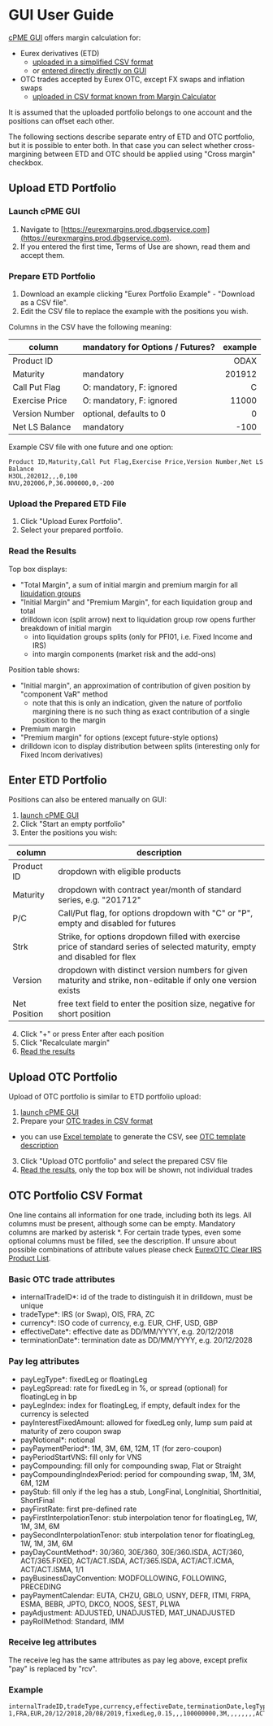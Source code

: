 # GUI User Guide

[cPME GUI](https://eurexmargins.prod.dbgservice.com/estimator) offers margin calculation for:

- Eurex derivatives (ETD)
    - [uploaded in a simplified CSV format](#upload-etd-portfolio)
    - or [entered directly directly on GUI](#enter-etd-portfolio)
- OTC trades accepted by Eurex OTC, except FX swaps and inflation swaps
    - [uploaded in CSV format known from Margin Calculator](#upload-otc-portfolio)

It is assumed that the uploaded portfolio belongs to one account and the positions can offset each other.

The following sections describe separate entry of ETD and OTC portfolio, but it is possible to enter both. In that case you can select whether cross-margining between ETD and OTC should be applied using "Cross margin" checkbox.

## Upload ETD Portfolio

### Launch cPME GUI

1. Navigate to [https://eurexmargins.prod.dbgservice.com](https://eurexmargins.prod.dbgservice.com).
1. If you entered the first time, Terms of Use are shown, read them and accept them.

### Prepare ETD Portfolio

1. Download an example clicking "Eurex Portfolio Example" - "Download as a CSV file".
1. Edit the CSV file to replace the example with the positions you wish.

Columns in the CSV have the following meaning:

column | mandatory for Options / Futures? | example
--- | --- | ---: 
Product ID | | ODAX
Maturity | mandatory | 201912
Call Put Flag | O: mandatory, F: ignored | C
Exercise Price | O: mandatory, F: ignored | 11000
Version Number | optional, defaults to 0 | 0
Net LS Balance | mandatory | -100

Example CSV file with one future and one option:

```csv
Product ID,Maturity,Call Put Flag,Exercise Price,Version Number,Net LS Balance
H3OL,202012,,,0,100
NVU,202006,P,36.000000,0,-200
```

### Upload the Prepared ETD File

1. Click "Upload Eurex Portfolio".
1. Select your prepared portfolio.

### Read the Results

Top box displays:

- "Total Margin", a sum of initial margin and premium margin for all [liquidation groups](https://deutsche-boerse-risk.github.io/CloudPrismaMarginEstimator/#what-liquidation-groups-are-there-and-what-is-liquidation-group-split)
- "Initial Margin" and "Premium Margin", for each liquidation group and total
- drilldown icon (split arrow) next to liquidation group row opens further breakdown of initial margin
  - into liquidation groups splits (only for PFI01, i.e. Fixed Income and IRS)
  - into margin components (market risk and the add-ons)

Position table shows:

- "Initial margin", an approximation of contribution of given position by "component VaR" method
  - note that this is only an indication, given the nature of portfolio margining there is no such thing as exact contribution of a single position to the margin
- Premium margin
- "Premium margin" for options (except future-style options)
- drilldown icon to display distribution between splits (interesting only for Fixed Incom derivatives)

## Enter ETD Portfolio

Positions can also be entered manually on GUI:

1. [launch cPME GUI](#launch-cpme-gui)
2. Click "Start an empty portfolio"
3. Enter the positions you wish:

column | description
--- | ---
Product ID | dropdown with eligible products
Maturity | dropdown with contract year/month of standard series, e.g. "201712"
P/C | Call/Put flag, for options dropdown with "C" or "P", empty and disabled for futures
Strk | Strike, for options dropdown filled with exercise price of standard series of selected maturity, empty and disabled for flex
Version | dropdown with distinct version numbers for given maturity and strike, non-editable if only one version exists
Net Position | free text field to enter the position size, negative for short position

4. Click "+" or press Enter after each position
5. Click "Recalculate margin"
6. [Read the results](#read-the-results)

## Upload OTC Portfolio

Upload of OTC portfolio is similar to ETD portfolio upload:

1. [launch cPME GUI](#launch-cpme-gui)
2. Prepare your [OTC trades in CSV format](#otc-portfolio-csv-format)
  - you can use [Excel template](https://github.com/Deutsche-Boerse-Risk/CloudPrismaMarginEstimator/blob/master/templates/otc/OTC_trade_template.xlsm?raw=true) to generate the CSV, see [OTC template description](https://github.com/Deutsche-Boerse-Risk/CloudPrismaMarginEstimator/blob/master/templates/otc/OTC_template_description.xls?raw=true)
3. Click "Upload OTC portfolio" and select the prepared CSV file
4. [Read the results](#read-the-results), only the top box will be shown, not individual trades

## OTC Portfolio CSV Format

One line contains all information for one trade, including both its legs.
All columns must be present, although some can be empty.
Mandatory columns are marked by asterisk *.
For certain trade types, even some optional columns must be filled, see the description.
If unsure about possible combinations of attribute values please check
  [EurexOTC Clear IRS Product List](https://www.eurexclearing.com/resource/blob/227404/ff4638f2a3bfedbf511868ef54c6a153/data/ec15075e_Attach.pdf).

### Basic OTC trade attributes

- internalTradeID*: id of the trade to distinguish it in drilldown, must be unique
- tradeType*: IRS (or Swap), OIS, FRA, ZC
- currency*: ISO code of currency, e.g. EUR, CHF, USD, GBP
- effectiveDate*: effective date as DD/MM/YYYY, e.g. 20/12/2018
- terminationDate*: termination date as DD/MM/YYYY, e.g. 20/12/2028

### Pay leg attributes

- payLegType*: fixedLeg or floatingLeg
- payLegSpread: rate for fixedLeg in %, or spread (optional) for floatingLeg in bp
- payLegIndex: index for floatingLeg, if empty, default index for the currency is selected
- payInterestFixedAmount: allowed for fixedLeg only, lump sum paid at maturity of zero coupon swap
- payNotional*: notional
- payPaymentPeriod*: 1M, 3M, 6M, 12M, 1T (for zero-coupon)
- payPeriodStartVNS: fill only for VNS
- payCompounding: fill only for compounding swap, Flat or Straight
- payCompoundingIndexPeriod: period for compounding swap, 1M, 3M, 6M, 12M
- payStub: fill only if the leg has a stub, LongFinal, LongInitial, ShortInitial, ShortFinal
- payFirstRate: first pre-defined rate
- payFirstInterpolationTenor: stub interpolation tenor for floatingLeg, 1W, 1M, 3M, 6M
- paySecondInterpolationTenor: stub interpolation tenor for floatingLeg, 1W, 1M, 3M, 6M
- payDayCountMethod*: 30/360, 30E/360, 30E/360.ISDA, ACT/360, ACT/365.FIXED, ACT/ACT.ISDA, ACT/365.ISDA, ACT/ACT.ICMA, ACT/ACT.ISMA, 1/1
- payBusinessDayConvention: MODFOLLOWING, FOLLOWING, PRECEDING
- payPaymentCalendar: EUTA, CHZU, GBLO, USNY, DEFR, ITMI, FRPA, ESMA, BEBR, JPTO, DKCO, NOOS, SEST, PLWA
- payAdjustment: ADJUSTED, UNADJUSTED, MAT_UNADJUSTED
- payRollMethod: Standard, IMM

### Receive leg attributes

The receive leg has the same attributes as pay leg above, except prefix "pay" is replaced by "rcv".

### Example

```csv
internalTradeID,tradeType,currency,effectiveDate,terminationDate,legType,legSpread,legIndex,interestFixedAmount,notional,paymentPeriod,periodStartVNS,compounding,compoundingIndexPeriod,stub,firstRate,firstInterpolationTenor,secondInterpolationTenor,dayCountMethod,businessDayConvention,paymentCalendar,adjustment,rollMethod,legType,legSpread,legIndex,interestFixedAmount,notional,paymentPeriod,periodStartVNS,compounding,compoundingIndexPeriod,stub,firstRate,firstInterpolationTenor,secondInterpolationTenor,dayCountMethod,businessDayConvention,paymentCalendar,adjustment,rollMethod
1,FRA,EUR,20/12/2018,20/08/2019,fixedLeg,0.15,,,100000000,3M,,,,,,,,ACT/360,,,,,floatingLeg,,,,100000000,3M,,,,,,,,ACT/360,,,,
```
